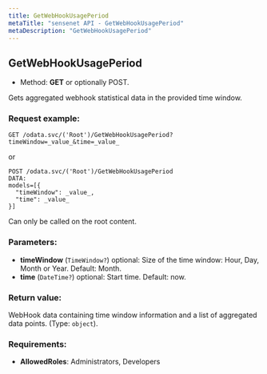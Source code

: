```yaml
---
title: GetWebHookUsagePeriod
metaTitle: "sensenet API - GetWebHookUsagePeriod"
metaDescription: "GetWebHookUsagePeriod"
---
```


## GetWebHookUsagePeriod
- Method: **GET** or optionally POST.

Gets aggregated webhook statistical data in the provided time window.

### Request example:

```
GET /odata.svc/('Root')/GetWebHookUsagePeriod?timeWindow=_value_&time=_value_
```
or
```
POST /odata.svc/('Root')/GetWebHookUsagePeriod
DATA:
models=[{
  "timeWindow": _value_, 
  "time": _value_
}]
```
Can only be called on the root content.
### Parameters:
- **timeWindow** (`TimeWindow?`) optional: Size of the time window: Hour, Day, Month or Year. Default: Month.
- **time** (`DateTime?`) optional: Start time. Default: now.

### Return value:
WebHook data containing time window information and a list of aggregated data points. (Type: `object`).

### Requirements:
- **AllowedRoles**: Administrators, Developers

